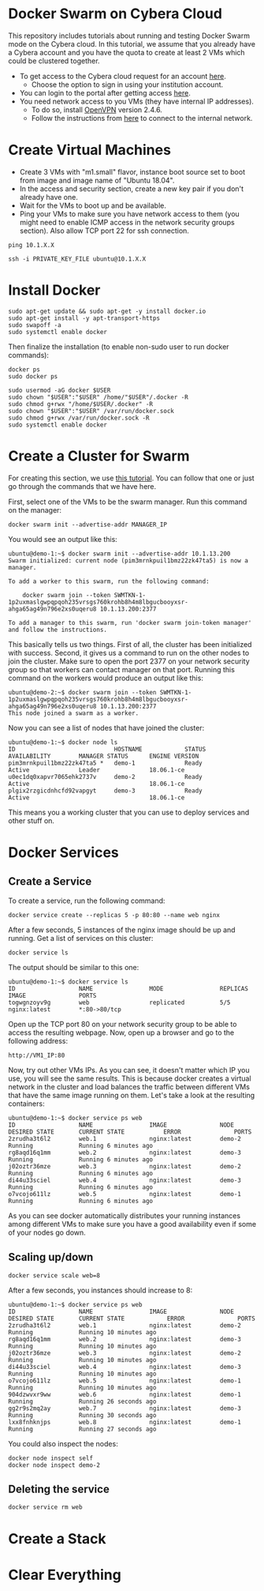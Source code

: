# Docker Swarm on Cybera Cloud

This repository includes tutorials about running and testing Docker Swarm mode
on the Cybera cloud. In this tutorial, we assume that you already have a Cybera
account and you have the quota to create at least 2 VMs which could be clustered together.

- To get access to the Cybera cloud request for an account [here](https://rac-portal.cybera.ca).
  - Choose the option to sign in using your institution account.
- You can login to the portal after getting access [here](https://cloud.cybera.ca/auth/login/).
- You need network access to you VMs (they have internal IP addresses).
  - To do so, install [OpenVPN](https://openvpn.net/) version 2.4.6.
  - Follow the instructions from [here](https://wiki.cybera.ca/display/RAC/Rapid+Access+Cloud+Virtual+Private+Network) to connect
    to the internal network.


# Create Virtual Machines

- Create 3 VMs with "m1.small" flavor, instance boot source set to boot from image
and image name of "Ubuntu 18.04".
- In the access and security section, create a new key pair if you don't already have one.
- Wait for the VMs to boot up and be available.
- Ping your VMs to make sure you have network access to them (you might need to enable
  ICMP access in the network security groups section). Also allow TCP port 22 for ssh
  connection.

```
ping 10.1.X.X

ssh -i PRIVATE_KEY_FILE ubuntu@10.1.X.X
```

# Install Docker
```
sudo apt-get update && sudo apt-get -y install docker.io
sudo apt-get install -y apt-transport-https
sudo swapoff -a
sudo systemctl enable docker
```

Then finalize the installation (to enable non-sudo user to run docker commands):

```
docker ps
sudo docker ps

sudo usermod -aG docker $USER
sudo chown "$USER":"$USER" /home/"$USER"/.docker -R
sudo chmod g+rwx "/home/$USER/.docker" -R
sudo chown "$USER":"$USER" /var/run/docker.sock
sudo chmod g+rwx /var/run/docker.sock -R
sudo systemctl enable docker
```

# Create a Cluster for Swarm
For creating this section, we use [this tutorial](https://rominirani.com/docker-swarm-tutorial-b67470cf8872). You can
follow that one or just go through the commands that we have here.

First, select one of the VMs to be the swarm manager. Run this command on the manager:
```
docker swarm init --advertise-addr MANAGER_IP
```

You would see an output like this:
```
ubuntu@demo-1:~$ docker swarm init --advertise-addr 10.1.13.200
Swarm initialized: current node (pim3mrnkpuil1bmz22zk47ta5) is now a manager.

To add a worker to this swarm, run the following command:

    docker swarm join --token SWMTKN-1-1p2uxmaslgwpqpqoh235vrsgs760krohb8h4m8lbgucbooyxsr-ahga65ag49n796e2xs0uqeru8 10.1.13.200:2377

To add a manager to this swarm, run 'docker swarm join-token manager' and follow the instructions.
```

This basically tells us two things. First of all, the cluster has been initialized with success. Second, it gives us a command to
run on the other nodes to join the cluster. Make sure to open the port 2377 on your network security group so that workers can
contact manager on that port. Running this command on the workers would produce an output like this:

```
ubuntu@demo-2:~$ docker swarm join --token SWMTKN-1-1p2uxmaslgwpqpqoh235vrsgs760krohb8h4m8lbgucbooyxsr-ahga65ag49n796e2xs0uqeru8 10.1.13.200:2377
This node joined a swarm as a worker.
```

Now you can see a list of nodes that have joined the cluster:

```
ubuntu@demo-1:~$ docker node ls
ID                            HOSTNAME            STATUS              AVAILABILITY        MANAGER STATUS      ENGINE VERSION
pim3mrnkpuil1bmz22zk47ta5 *   demo-1              Ready               Active              Leader              18.06.1-ce
u0ec1dq0xapvr7065ehk2737v     demo-2              Ready               Active                                  18.06.1-ce
plgix2rzgicdnhcfd92vapgyt     demo-3              Ready               Active                                  18.06.1-ce
```

This means you a working cluster that you can use to deploy services and other stuff on.

# Docker Services
## Create a Service

To create a service, run the following command:

```
docker service create --replicas 5 -p 80:80 --name web nginx
```

After a few seconds, 5 instances of the nginx image should be up and running. Get a list of services on this cluster:

```
docker service ls
```

The output should be similar to this one:

```
ubuntu@demo-1:~$ docker service ls
ID                  NAME                MODE                REPLICAS            IMAGE               PORTS
togwgnzoyv9g        web                 replicated          5/5                 nginx:latest        *:80->80/tcp
```

Open up the TCP port 80 on your network security
group to be able to access the resulting webpage.
Now, open up a browser and go to the following address:

```
http://VM1_IP:80
```

Now, try out other VMs IPs. As you can see, it doesn't matter which IP you use,
you will see the same results. This is because docker creates a virtual network
in the cluster and load balances the traffic between different VMs that have
the same image running on them. Let's take a look at the resulting containers:

```
ubuntu@demo-1:~$ docker service ps web
ID                  NAME                IMAGE               NODE                DESIRED STATE       CURRENT STATE           ERROR               PORTS
2zrudha3t6l2        web.1               nginx:latest        demo-2              Running             Running 6 minutes ago
rg8aqd16q1mm        web.2               nginx:latest        demo-3              Running             Running 6 minutes ago
j02oztr36mze        web.3               nginx:latest        demo-2              Running             Running 6 minutes ago
di44u33sciel        web.4               nginx:latest        demo-3              Running             Running 6 minutes ago
o7vcojo611lz        web.5               nginx:latest        demo-1              Running             Running 6 minutes ago
```

As you can see docker automatically distributes your running instances among different VMs to make sure
you have a good availability even if some of your nodes go down.

## Scaling up/down

```
docker service scale web=8
```

After a few seconds, you instances should increase to 8:

```
ubuntu@demo-1:~$ docker service ps web
ID                  NAME                IMAGE               NODE                DESIRED STATE       CURRENT STATE            ERROR               PORTS
2zrudha3t6l2        web.1               nginx:latest        demo-2              Running             Running 10 minutes ago
rg8aqd16q1mm        web.2               nginx:latest        demo-3              Running             Running 10 minutes ago
j02oztr36mze        web.3               nginx:latest        demo-2              Running             Running 10 minutes ago
di44u33sciel        web.4               nginx:latest        demo-3              Running             Running 10 minutes ago
o7vcojo611lz        web.5               nginx:latest        demo-1              Running             Running 10 minutes ago
904dzwvxr9ww        web.6               nginx:latest        demo-1              Running             Running 26 seconds ago
gg2r9s2mq2ay        web.7               nginx:latest        demo-3              Running             Running 30 seconds ago
lxx8fnhknjps        web.8               nginx:latest        demo-1              Running             Running 27 seconds ago
```

You could also inspect the nodes:

```
docker node inspect self
docker node inspect demo-2
```

## Deleting the service

```
docker service rm web
```

# Create a Stack

# Clear Everything
